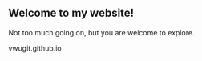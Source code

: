 ## Welcome to my website!


Not too much going on, but you are welcome to explore.

vwugit.github.io
